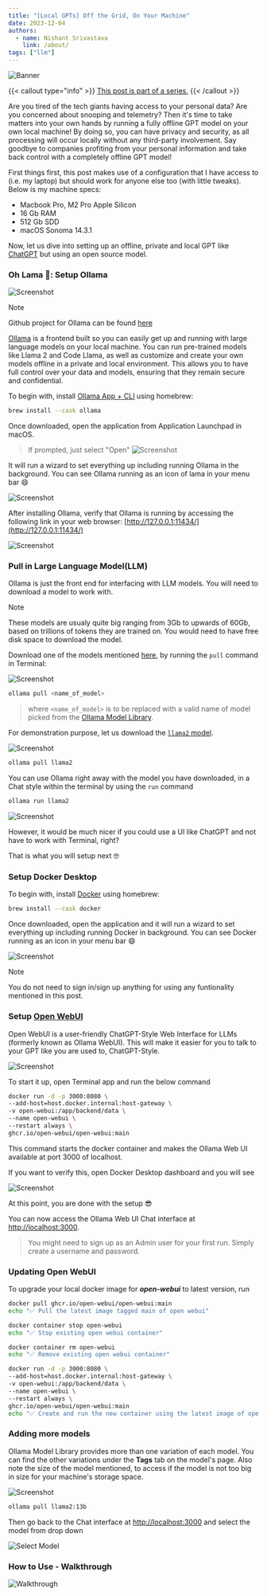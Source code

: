 ```yaml
---
title: "[Local GPTs] Off the Grid, On Your Machine"
date: 2023-12-04
authors:
  - name: Nishant Srivastava
    link: /about/
tags: ["llm"]
---
```


![Banner](banner.png)

<!--more-->

{{< callout type="info" >}}
[This post is part of a series.](/blog/llm/)
{{< /callout >}}

Are you tired of the tech giants having access to your personal data? Are you concerned about snooping and telemetry? Then it's time to take matters into your own hands by running a fully offline GPT model on your own local machine! By doing so, you can have privacy and security, as all processing will occur locally without any third-party involvement. Say goodbye to companies profiting from your personal information and take back control with a completely offline GPT model!

First things first, this post makes use of a configuration that I have access to (i.e. my laptop) but should work for anyone else too (with little tweaks). Below is my machine specs:

- Macbook Pro, M2 Pro Apple Silicon
- 16 Gb RAM
- 512 Gb SDD
- macOS Sonoma 14.3.1

Now, let us dive into setting up an offline, private and local GPT like [ChatGPT](https://chat.openai.com/) but using an open source model.

### Oh Lama 🦙: Setup Ollama

![Screenshot](sc_2.png)

> [!NOTE]
> Github project for Ollama can be found [here](https://github.com/jmorganca/ollama)

[Ollama](https://ollama.com/) is a frontend built so you can easily get up and running with large language models on your local machine. You can run pre-trained models like Llama 2 and Code Llama, as well as customize and create your own models offline in a private and local environment. This allows you to have full control over your data and models, ensuring that they remain secure and confidential.

To begin with, install [Ollama App + CLI](https://formulae.brew.sh/cask/ollama#default) using homebrew:

```sh
brew install --cask ollama
```

Once downloaded, open the application from Application Launchpad in macOS.

> If prompted, just select "Open"
> ![Screenshot](sc_11.png)

It will run a wizard to set everything up including running Ollama in the background. You can see Ollama running as an icon of lama in your menu bar 😄

![Screenshot](sc_12.png)

After installing Ollama, verify that Ollama is running by accessing the following link in your web browser: [http://127.0.0.1:11434/](http://127.0.0.1:11434/)

![Screenshot](sc_10.png)

### Pull in Large Language Model(LLM)

Ollama is just the front end for interfacing with LLM models. You will need to download a model to work with.

> [!NOTE]
> These models are usualy quite big ranging from 3Gb to upwards of 60Gb, based on trillions of tokens they are trained on. You would need to have free disk space to download the model.

Download one of the models mentioned [here](https://ollama.com/search), by running the `pull` command in Terminal:

![Screenshot](sc_1.png)

```sh
ollama pull <name_of_model>
```

> where `<name_of_model>` is to be replaced with a valid name of model picked from the [Ollama Model Library](https://ollama.ai/library).

For demonstration purpose, let us download the [`llama2` model](https://ollama.ai/library/llama2).

![Screenshot](sc_4.png)

```sh
ollama pull llama2
```

You can use Ollama right away with the model you have downloaded, in a Chat style within the terminal by using the `run` command

```sh
ollama run llama2
```

![Screenshot](sc_15.png)

However, it would be much nicer if you could use a UI like ChatGPT and not have to work with Terminal, right?

That is what you will setup next 🤓

### Setup Docker Desktop

To begin with, install [Docker](https://formulae.brew.sh/cask/docker#default) using homebrew:

```sh
brew install --cask docker
```

Once downloaded, open the application and it will run a wizard to set everything up including running Docker in background. You can see Docker running as an icon in your menu bar 😄

![Screenshot](sc_13.png)

> [!NOTE]
> You do not need to sign in/sign up anything for using any funtionality mentioned in this post.

### Setup [Open WebUI](https://github.com/open-webui/open-webui)

Open WebUI is a user-friendly ChatGPT-Style Web Interface for LLMs (formerly known as Ollama WebUI). This will make it easier for you to talk to your GPT like you are used to, ChatGPT-Style.

![Screenshot](sc_8.png)

To start it up, open Terminal app and run the below command

```sh
docker run -d -p 3000:8080 \
--add-host=host.docker.internal:host-gateway \
-v open-webui:/app/backend/data \
--name open-webui \
--restart always \
ghcr.io/open-webui/open-webui:main
```

This command starts the docker container and makes the Ollama Web UI available at port 3000 of localhost.

If you want to verify this, open Docker Desktop dashboard and you will see

![Screenshot](sc_14.png)

At this point, you are done with the setup 😎

You can now access the Ollama Web UI Chat interface at [http://localhost:3000](http://localhost:3000/).

> You might need to sign up as an Admin user for your first run. Simply create a username and password.

### Updating Open WebUI

To upgrade your local docker image for _**open-webui**_ to latest version, run

```sh
docker pull ghcr.io/open-webui/open-webui:main
echo "✅ Pull the latest image tagged main of open webui"

docker container stop open-webui
echo "✅ Stop existing open webui container"

docker container rm open-webui
echo "✅ Remove existing open webui container"

docker run -d -p 3000:8080 \
--add-host=host.docker.internal:host-gateway \
-v open-webui:/app/backend/data \
--name open-webui \
--restart always \
ghcr.io/open-webui/open-webui:main
echo "✅ Create and run the new container using the latest image of open webui"
```

### Adding more models

Ollama Model Library provides more than one variation of each model. You can find the other variations under the **Tags** tab on the model's page. Also note the size of the model mentioned, to access if the model is not too big in size for your machine's storage space.

![Screenshot](sc_5.png)

```sh
ollama pull llama2:13b
```

Then go back to the Chat interface at [http://localhost:3000](http://localhost:3000/) and select the model from drop down

![Select Model](select_model.gif)

### How to Use - Walkthrough

![Walkthrough](walkthrough.gif)
